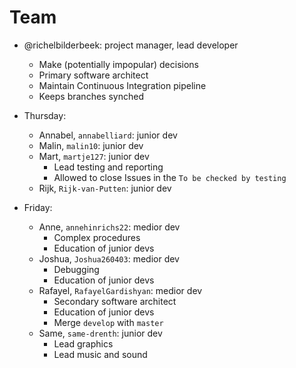 # Team

 * @richelbilderbeek: project manager, lead developer
   * Make (potentially impopular) decisions
   * Primary software architect
   * Maintain Continuous Integration pipeline
   * Keeps branches synched








 * Thursday:
   * Annabel, `annabelliard`: junior dev
   * Malin, `malin10`: junior dev
   * Mart, `martje127`: junior dev
     * Lead testing and reporting
     * Allowed to close Issues in the `To be checked by testing`
   * Rijk, `Rijk-van-Putten`: junior dev

 * Friday:
   * Anne, `annehinrichs22`: medior dev
     * Complex procedures
     * Education of junior devs
   * Joshua, `Joshua260403`: medior dev
     * Debugging
     * Education of junior devs
   * Rafayel, `RafayelGardishyan`: medior dev
     * Secondary software architect
     * Education of junior devs
     * Merge `develop` with `master`
   * Same, `same-drenth`: junior dev
     * Lead graphics
     * Lead music and sound



